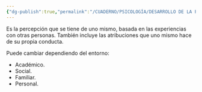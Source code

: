 ```yaml
---
{"dg-publish":true,"permalink":"/CUADERNO/PSICOLOGÍA/DESARROLLO DE LA PERSONALIDAD/Autoconcepto/"}
---
```


Es la percepción que se tiene de uno mismo, basada en las experiencias con otras personas. También incluye las atribuciones que uno mismo hace de su propia conducta.

Puede cambiar dependiendo del entorno:
- Académico.
- Social.
- Familiar.
- Personal.